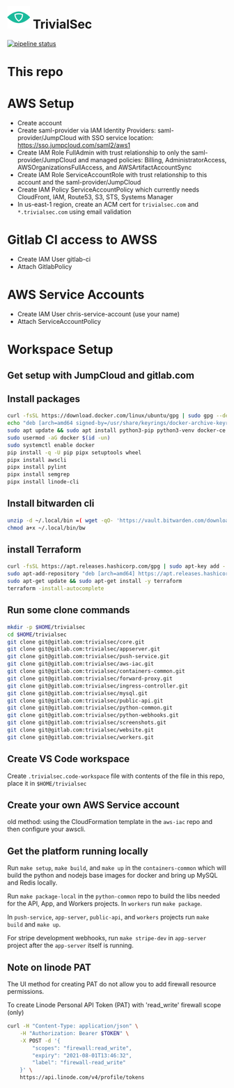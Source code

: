 # <img src=".repo/assets/icon-512x512.png"  width="52" height="52"> TrivialSec

[![pipeline status](https://gitlab.com/trivialsec/core/badges/main/pipeline.svg)](https://gitlab.com/trivialsec/core/commits/main)

# This repo

# AWS Setup

- Create account
- Create saml-provider via IAM Identity Providers: saml-provider/JumpCloud with SSO service location: https://sso.jumpcloud.com/saml2/aws1
- Create IAM Role FullAdmin with trust relationship to only the saml-provider/JumpCloud and managed policies: Billing, AdministratorAccess, AWSOrganizationsFullAccess, and AWSArtifactAccountSync
- Create IAM Role ServiceAccountRole with trust relationship to this account and the saml-provider/JumpCloud
- Create IAM Policy ServiceAccountPolicy which currently needs CloudFront, IAM, Route53, S3, STS, Systems Manager
- In us-east-1 region, create an ACM cert for `trivialsec.com` and `*.trivialsec.com` using email validation

# Gitlab CI access to AWSS

- Create IAM User gitlab-ci
- Attach GitlabPolicy

# AWS Service Accounts

- Create IAM User chris-service-account (use your name)
- Attach ServiceAccountPolicy

# Workspace Setup

## Get setup with JumpCloud and gitlab.com

## Install packages

```bash
curl -fsSL https://download.docker.com/linux/ubuntu/gpg | sudo gpg --dearmor -o /usr/share/keyrings/docker-archive-keyring.gpg
echo "deb [arch=amd64 signed-by=/usr/share/keyrings/docker-archive-keyring.gpg] https://download.docker.com/linux/ubuntu $(lsb_release -cs) stable" | sudo tee /etc/apt/sources.list.d/docker.list
sudo apt update && sudo apt install python3-pip python3-venv docker-ce docker-ce-cli containerd.io docker-compose
sudo usermod -aG docker $(id -un)
sudo systemctl enable docker
pip install -q -U pip pipx setuptools wheel 
pipx install awscli
pipx install pylint
pipx install semgrep
pipx install linode-cli
```

## Install bitwarden cli

```bash
unzip -d ~/.local/bin =( wget -qO- 'https://vault.bitwarden.com/download/?app=cli&platform=linux' )
chmod a+x ~/.local/bin/bw
```

## install Terraform

```bash
curl -fsSL https://apt.releases.hashicorp.com/gpg | sudo apt-key add -
sudo apt-add-repository "deb [arch=amd64] https://apt.releases.hashicorp.com focal main"
sudo apt-get update && sudo apt-get install -y terraform
terraform -install-autocomplete
```

## Run some clone commands

```bash
mkdir -p $HOME/trivialsec
cd $HOME/trivialsec
git clone git@gitlab.com:trivialsec/core.git
git clone git@gitlab.com:trivialsec/appserver.git
git clone git@gitlab.com:trivialsec/push-service.git
git clone git@gitlab.com:trivialsec/aws-iac.git
git clone git@gitlab.com:trivialsec/containers-common.git
git clone git@gitlab.com:trivialsec/forward-proxy.git
git clone git@gitlab.com:trivialsec/ingress-controller.git
git clone git@gitlab.com:trivialsec/mysql.git
git clone git@gitlab.com:trivialsec/public-api.git
git clone git@gitlab.com:trivialsec/python-common.git
git clone git@gitlab.com:trivialsec/python-webhooks.git
git clone git@gitlab.com:trivialsec/screenshots.git
git clone git@gitlab.com:trivialsec/website.git
git clone git@gitlab.com:trivialsec/workers.git
```

## Create VS Code workspace

Create `.trivialsec.code-workspace` file with contents of the file in this repo, place it in `$HOME/trivialsec`

## Create your own AWS Service account

old method: using the CloudFormation template in the `aws-iac` repo and then configure your awscli.

## Get the platform running locally

Run `make setup`, `make build`, and `make up` in the `containers-common` which will build the python and nodejs base images for docker and bring up MySQL and Redis locally.

Run `make package-local` in the `python-common` repo to build the libs needed for the API, App, and Workers projects.
In `workers` run `make package`.

In `push-service`, `app-server`, `public-api`, and `workers` projects run `make build` and `make up`.

For stripe development webhooks, run `make stripe-dev` in `app-server` project after the `app-server` itself is running.

## Note on linode PAT

The UI method for creating PAT do not allow you to add firewall resource permissions.

To create Linode Personal API Token (PAT) with 'read_write' firewall scope (only)

```sh
curl -H "Content-Type: application/json" \
    -H "Authorization: Bearer $TOKEN" \
    -X POST -d '{
        "scopes": "firewall:read_write",
        "expiry": "2021-08-01T13:46:32",
        "label": "firewall-read_write"
    }' \
    https://api.linode.com/v4/profile/tokens
```
